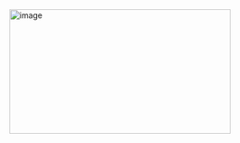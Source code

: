 <img width="392" height="220" alt="image" src="https://github.com/user-attachments/assets/05071971-69c0-4df2-ad0e-01e32b58239f" />

